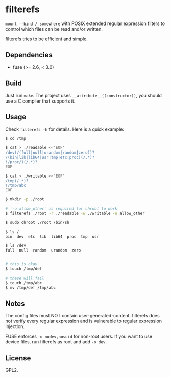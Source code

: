 filterefs
=========

`mount --bind / somewhere` with POSIX extended regular expression filters to control which files can be read and/or written.

filterefs tries to be efficient and simple.

Dependencies
------------
* fuse (&gt;= 2.6, &lt; 3.0)

Build
-----
Just run `make`.
The project uses `__attribute__((constructor))`, you should use a C compiler that supports it.

Usage
-----

Check `filterefs -h` for details. Here is a quick example:

```bash
$ cd /tmp

$ cat > ./readable <<'EOF'
/dev(/(full|null|urandom|random|zero))?
/(bin|lib|lib64|usr|tmp|etc|proc)(/.*)?
!/proc/1(/.*)?
EOF

$ cat > ./writable <<'EOF'
/tmp(/.*)?
!/tmp/abc
EOF

$ mkdir -p ./root

# `-o allow_other` is required for chroot to work
$ filterefs ./root -r ./readable -w ./writable -o allow_other

$ sudo chroot ./root /bin/sh

$ ls /
bin  dev  etc  lib  lib64  proc  tmp  usr

$ ls /dev
full  null  random  urandom  zero


# this is okay
$ touch /tmp/def

# these will fail
$ touch /tmp/abc
$ mv /tmp/def /tmp/abc
```

Notes
-----

The config files must NOT contain user-generated-content.
filterefs does not verify every regular expression and is vulnerable to regular expression injection.

FUSE enforces `-o nodev,nosuid` for non-root users. If you want to use device files, run filterefs as root and add `-o dev`.

License
-------
GPL2.
